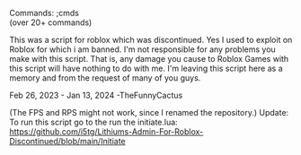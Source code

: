 Commands: ;cmds  
(over 20+ commands)


This was a script for roblox which was discontinued. Yes I used to exploit on Roblox for which i am banned.
I'm not responsible for any problems you make with this script. That is, any damage you cause to Roblox Games with this script will have nothing to do with me.
I'm leaving this script here as a memory and from the request of many of you guys.

 Feb 26, 2023 - Jan 13, 2024
 -TheFunnyCactus



(The FPS and RPS might not work, since I renamed the repository.)
Update: To run this script go to the run the initiate.lua:
https://github.com/i5tg/Lithiums-Admin-For-Roblox-Discontinued/blob/main/Initiate
